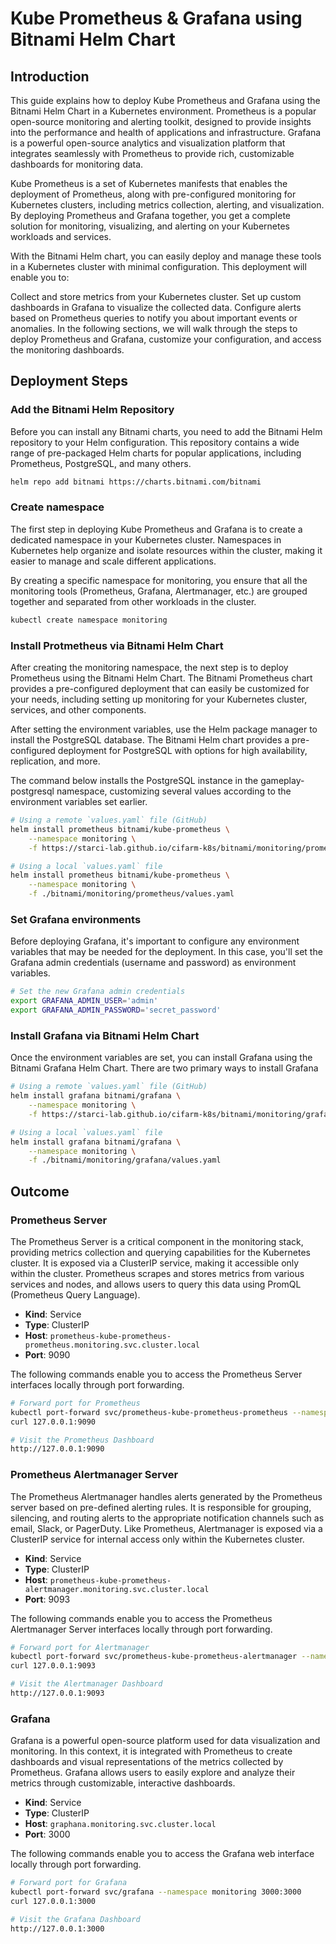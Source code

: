 # Kube Prometheus & Grafana using Bitnami Helm Chart
## Introduction
This guide explains how to deploy Kube Prometheus and Grafana using the Bitnami Helm Chart in a Kubernetes environment. Prometheus is a popular open-source monitoring and alerting toolkit, designed to provide insights into the performance and health of applications and infrastructure. Grafana is a powerful open-source analytics and visualization platform that integrates seamlessly with Prometheus to provide rich, customizable dashboards for monitoring data.

Kube Prometheus is a set of Kubernetes manifests that enables the deployment of Prometheus, along with pre-configured monitoring for Kubernetes clusters, including metrics collection, alerting, and visualization. By deploying Prometheus and Grafana together, you get a complete solution for monitoring, visualizing, and alerting on your Kubernetes workloads and services.

With the Bitnami Helm chart, you can easily deploy and manage these tools in a Kubernetes cluster with minimal configuration. This deployment will enable you to:

Collect and store metrics from your Kubernetes cluster.
Set up custom dashboards in Grafana to visualize the collected data.
Configure alerts based on Prometheus queries to notify you about important events or anomalies.
In the following sections, we will walk through the steps to deploy Prometheus and Grafana, customize your configuration, and access the monitoring dashboards.
## Deployment Steps
### Add the Bitnami Helm Repository
Before you can install any Bitnami charts, you need to add the Bitnami Helm repository to your Helm configuration. This repository contains a wide range of pre-packaged Helm charts for popular applications, including Prometheus, PostgreSQL, and many others.
```bash
helm repo add bitnami https://charts.bitnami.com/bitnami
```
### Create namespace
The first step in deploying Kube Prometheus and Grafana is to create a dedicated namespace in your Kubernetes cluster. Namespaces in Kubernetes help organize and isolate resources within the cluster, making it easier to manage and scale different applications.

By creating a specific namespace for monitoring, you ensure that all the monitoring tools (Prometheus, Grafana, Alertmanager, etc.) are grouped together and separated from other workloads in the cluster.

```bash
kubectl create namespace monitoring
```
### Install Protmetheus via Bitnami Helm Chart
After creating the monitoring namespace, the next step is to deploy Prometheus using the Bitnami Helm Chart. The Bitnami Prometheus chart provides a pre-configured deployment that can easily be customized for your needs, including setting up monitoring for your Kubernetes cluster, services, and other components.

After setting the environment variables, use the Helm package manager to install the PostgreSQL database. The Bitnami Helm chart provides a pre-configured deployment for PostgreSQL with options for high availability, replication, and more.

The command below installs the PostgreSQL instance in the gameplay-postgresql namespace, customizing several values according to the environment variables set earlier.
```bash
# Using a remote `values.yaml` file (GitHub)
helm install prometheus bitnami/kube-prometheus \
    --namespace monitoring \
    -f https://starci-lab.github.io/cifarm-k8s/bitnami/monitoring/prometheus/values.yaml

# Using a local `values.yaml` file
helm install prometheus bitnami/kube-prometheus \
    --namespace monitoring \
    -f ./bitnami/monitoring/prometheus/values.yaml
```
### Set Grafana environments
Before deploying Grafana, it's important to configure any environment variables that may be needed for the deployment. In this case, you'll set the Grafana admin credentials (username and password) as environment variables.
```bash
# Set the new Grafana admin credentials
export GRAFANA_ADMIN_USER='admin'
export GRAFANA_ADMIN_PASSWORD='secret_password'
```
### Install Grafana via Bitnami Helm Chart
Once the environment variables are set, you can install Grafana using the Bitnami Grafana Helm Chart. There are two primary ways to install Grafana
```bash
# Using a remote `values.yaml` file (GitHub)
helm install grafana bitnami/grafana \
    --namespace monitoring \
    -f https://starci-lab.github.io/cifarm-k8s/bitnami/monitoring/grafana/values.yaml

# Using a local `values.yaml` file
helm install grafana bitnami/grafana \
    --namespace monitoring \
    -f ./bitnami/monitoring/grafana/values.yaml
```
## Outcome
### Prometheus Server
The Prometheus Server is a critical component in the monitoring stack, providing metrics collection and querying capabilities for the Kubernetes cluster. It is exposed via a ClusterIP service, making it accessible only within the cluster. Prometheus scrapes and stores metrics from various services and nodes, and allows users to query this data using PromQL (Prometheus Query Language).
- **Kind**: Service  
- **Type**: ClusterIP  
- **Host**: `prometheus-kube-prometheus-prometheus.monitoring.svc.cluster.local`  
- **Port**: 9090

The following commands enable you to access the Prometheus Server interfaces locally through port forwarding.
```bash
# Forward port for Prometheus
kubectl port-forward svc/prometheus-kube-prometheus-prometheus --namespace monitoring 9090:9090
curl 127.0.0.1:9090

# Visit the Prometheus Dashboard
http://127.0.0.1:9090
```

### Prometheus Alertmanager Server
The Prometheus Alertmanager handles alerts generated by the Prometheus server based on pre-defined alerting rules. It is responsible for grouping, silencing, and routing alerts to the appropriate notification channels such as email, Slack, or PagerDuty. Like Prometheus, Alertmanager is exposed via a ClusterIP service for internal access only within the Kubernetes cluster.
- **Kind**: Service  
- **Type**: ClusterIP  
- **Host**: `prometheus-kube-prometheus-alertmanager.monitoring.svc.cluster.local`  
- **Port**: 9093

The following commands enable you to access the Prometheus Alertmanager Server interfaces locally through port forwarding.
```bash
# Forward port for Alertmanager
kubectl port-forward svc/prometheus-kube-prometheus-alertmanager --namespace monitoring 9093:9093
curl 127.0.0.1:9093

# Visit the Alertmanager Dashboard
http://127.0.0.1:9093
```
### Grafana
Grafana is a powerful open-source platform used for data visualization and monitoring. In this context, it is integrated with Prometheus to create dashboards and visual representations of the metrics collected by Prometheus. Grafana allows users to easily explore and analyze their metrics through customizable, interactive dashboards.
- **Kind**: Service  
- **Type**: ClusterIP  
- **Host**: `graphana.monitoring.svc.cluster.local`  
- **Port**: 3000

The following commands enable you to access the Grafana web interface locally through port forwarding.
```bash
# Forward port for Grafana
kubectl port-forward svc/grafana --namespace monitoring 3000:3000
curl 127.0.0.1:3000

# Visit the Grafana Dashboard
http://127.0.0.1:3000
```